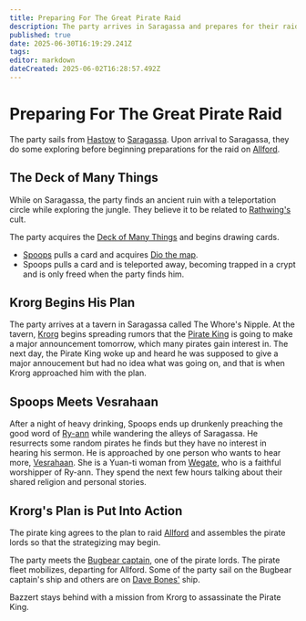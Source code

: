 ```yaml
---
title: Preparing For The Great Pirate Raid
description: The party arrives in Saragassa and prepares for their raid
published: true
date: 2025-06-30T16:19:29.241Z
tags: 
editor: markdown
dateCreated: 2025-06-02T16:28:57.492Z
---
```


# Preparing For The Great Pirate Raid
The party sails from [Hastow](/locations/Mardun/Hastow) to [Saragassa](/locations/Mardun/Saragassa). Upon arrival to Saragassa, they do some exploring before beginning preparations for the raid on [Allford](/locations/Mardun/Allford). 


## The Deck of Many Things
While on Saragassa, the party finds an ancient ruin with a teleportation circle while exploring the jungle. They believe it to be related to [Rathwing's](/characters/Rathwing) cult.

The party acquires the [Deck of Many Things](/items/Deck_Of_Many_Things) and begins drawing cards.

- [Spoops](/characters/spoops) pulls a card and acquires [Dio the map](/items/dio).
- Spoops pulls a card and is teleported away, becoming trapped in a crypt and is only freed when the party finds him.


## Krorg Begins His Plan
The party arrives at a tavern in Saragassa called The Whore's Nipple. At the tavern, [Krorg](/characters/krorg) begins spreading rumors that the [Pirate King](/characters/pirate-king) is going to make a major announcement tomorrow, which many pirates gain interest in. The next day, the Pirate King woke up and heard he was supposed to give a major annoucement but had no idea what was going on, and that is when Krorg approached him with the plan.


## Spoops Meets Vesrahaan
After a night of heavy drinking, Spoops ends up drunkenly preaching the good word of [Ry-ann](/characters/spoops) while wandering the alleys of Saragassa. He resurrects some random pirates he finds but they have no interest in hearing his sermon. He is approached by one person who wants to hear more, [Vesrahaan](/characters/vesrahaan). She is a Yuan-ti woman from [Wegate](/locations/Mardun/Wegate), who is a faithful worshipper of Ry-ann. They spend the next few hours talking about their shared religion and personal stories.


## Krorg's Plan is Put Into Action
The pirate king agrees to the plan to raid [Allford](/locations/Mardun/Allford) and assembles the pirate lords so that the strategizing may begin.

The party meets the [Bugbear captain](/characters/bugbear-captain), one of the pirate lords. The pirate fleet mobilizes, departing for Allford. Some of the party sail on the Bugbear captain's ship and others are on [Dave Bones'](/characters/Dave-Bones) ship.

Bazzert stays behind with a mission from Krorg to assassinate the Pirate King.